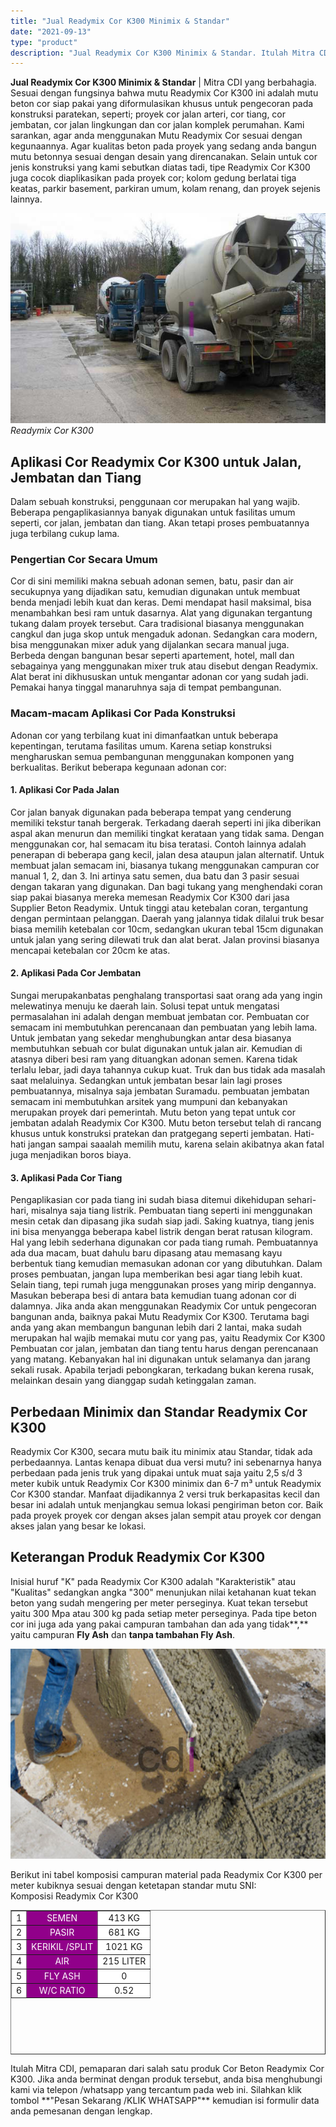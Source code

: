 ```yaml
---
title: "Jual Readymix Cor K300 Minimix & Standar"
date: "2021-09-13"
type: "product"
description: "Jual Readymix Cor K300 Minimix & Standar. Itulah Mitra CDI, pemaparan dari salah satu produk Cor Beton Readymix Cor K300. Jika anda berminat dengan produk te..."
---
```


**Jual Readymix Cor K300 Minimix & Standar** | Mitra CDI yang berbahagia. Sesuai dengan fungsinya bahwa mutu Readymix Cor K300 ini adalah mutu beton cor siap pakai yang diformulasikan khusus untuk pengecoran pada konstruksi paratekan, seperti; proyek cor jalan arteri, cor tiang, cor jembatan, cor jalan lingkungan dan cor jalan komplek perumahan.
Kami sarankan, agar anda menggunakan Mutu Readymix Cor sesuai dengan kegunaannya. Agar kualitas beton pada proyek yang sedang anda bangun mutu betonnya sesuai dengan desain yang direncanakan. Selain untuk cor jenis konstruksi yang kami sebutkan diatas tadi, tipe Readymix Cor K300 juga cocok diaplikasikan pada proyek cor; kolom gedung berlatai tiga keatas, parkir basement, parkiran umum, kolam renang, dan proyek sejenis lainnya.

![Readymix Cor K300](/images/product/beton-readymix-k300.jpg)
*Readymix Cor K300*
## Aplikasi Cor Readymix Cor K300 untuk Jalan, Jembatan dan Tiang
Dalam sebuah konstruksi, penggunaan cor merupakan hal yang wajib. Beberapa pengaplikasiannya banyak digunakan untuk fasilitas umum seperti, cor jalan, jembatan dan tiang. Akan tetapi proses pembuatannya juga terbilang cukup lama.
### Pengertian Cor Secara Umum
Cor di sini memiliki makna sebuah adonan semen, batu, pasir dan air secukupnya yang dijadikan satu, kemudian digunakan untuk membuat benda menjadi lebih kuat dan keras. Demi mendapat hasil maksimal, bisa menambahkan besi ram untuk dasarnya.
Alat yang digunakan tergantung tukang dalam proyek tersebut. Cara tradisional biasanya menggunakan cangkul dan juga skop untuk mengaduk adonan. Sedangkan cara modern, bisa menggunakan mixer aduk yang dijalankan secara manual juga.
Berbeda dengan bangunan besar seperti apartement, hotel, mall dan sebagainya yang menggunakan mixer truk atau disebut dengan Readymix. Alat berat ini dikhususkan untuk mengantar adonan cor yang sudah jadi. Pemakai hanya tinggal manaruhnya saja di tempat pembangunan.
### Macam-macam Aplikasi Cor Pada Konstruksi
Adonan cor yang terbilang kuat ini dimanfaatkan untuk beberapa kepentingan, terutama fasilitas umum. Karena setiap konstruksi mengharuskan semua pembangunan menggunakan komponen yang berkualitas. Berikut beberapa kegunaan adonan cor:
#### 1\. Aplikasi Cor Pada Jalan
Cor jalan banyak digunakan pada beberapa tempat yang cenderung memiliki tekstur tanah bergerak. Terkadang daerah seperti ini jika diberikan aspal akan menurun dan memiliki tingkat kerataan yang tidak sama. Dengan menggunakan cor, hal semacam itu bisa teratasi.
Contoh lainnya adalah penerapan di beberapa gang kecil, jalan desa ataupun jalan alternatif. Untuk membuat jalan semacam ini, biasanya tukang menggunakan campuran cor manual 1, 2, dan 3\. Ini artinya satu semen, dua batu dan 3 pasir sesuai dengan takaran yang digunakan. Dan bagi tukang yang menghendaki coran siap pakai biasanya mereka memesan Readymix Cor K300 dari jasa Supplier Beton Readymix.
Untuk tinggi atau ketebalan coran, tergantung dengan permintaan pelanggan. Daerah yang jalannya tidak dilalui truk besar biasa memilih ketebalan cor 10cm, sedangkan ukuran tebal 15cm digunakan untuk jalan yang sering dilewati truk dan alat berat. Jalan provinsi biasanya mencapai ketebalan cor 20cm ke atas.
#### 2\. Aplikasi Pada Cor Jembatan
Sungai merupakanbatas penghalang transportasi saat orang ada yang ingin melewatinya menuju ke daerah lain. Solusi tepat untuk mengatasi permasalahan ini adalah dengan membuat jembatan cor. Pembuatan cor semacam ini membutuhkan perencanaan dan pembuatan yang lebih lama.
Untuk jembatan yang sekedar menghubungkan antar desa biasanya membutuhkan sebuah cor bulat digunakan untuk jalan air. Kemudian di atasnya diberi besi ram yang dituangkan adonan semen. Karena tidak terlalu lebar, jadi daya tahannya cukup kuat. Truk dan bus tidak ada masalah saat melaluinya.
Sedangkan untuk jembatan besar lain lagi proses pembuatannya, misalnya saja jembatan Suramadu. pembuatan jembatan semacam ini membutuhkan arsitek yang mumpuni dan kebanyakan merupakan proyek dari pemerintah.
Mutu beton yang tepat untuk cor jembatan adalah Readymix Cor K300. Mutu beton tersebut telah di rancang khusus untuk konstruksi pratekan dan pratgegang seperti jembatan. Hati-hati jangan sampai saaalah memilih mutu, karena selain akibatnya akan fatal juga menjadikan boros biaya.
#### 3\. Aplikasi Pada Cor Tiang
Pengaplikasian cor pada tiang ini sudah biasa ditemui dikehidupan sehari-hari, misalnya saja tiang listrik. Pembuatan tiang seperti ini menggunakan mesin cetak dan dipasang jika sudah siap jadi. Saking kuatnya, tiang jenis ini bisa menyangga beberapa kabel listrik dengan berat ratusan kilogram.
Hal yang lebih sederhana digunakan cor pada tiang rumah. Pembuatannya ada dua macam, buat dahulu baru dipasang atau memasang kayu berbentuk tiang kemudian memasukan adonan cor yang dibutuhkan.
Dalam proses pembuatan, jangan lupa memberikan besi agar tiang lebih kuat. Selain tiang, tepi rumah juga menggunakan proses yang mirip dengannya. Masukan beberapa besi di antara bata kemudian tuang adonan cor di dalamnya.
Jika anda akan menggunakan Readymix Cor untuk pengecoran bangunan anda, baiknya pakai Mutu Readymix Cor K300. Terutama bagi anda yang akan membangun bangunan lebih dari 2 lantai, maka sudah merupakan hal wajib memakai mutu cor yang pas, yaitu Readymix Cor K300
Pembuatan cor jalan, jembatan dan tiang tentu harus dengan perencanaan yang matang. Kebanyakan hal ini digunakan untuk selamanya dan jarang sekali rusak. Apabila terjadi pebongkaran, terkadang bukan kerena rusak, melainkan desain yang dianggap sudah ketinggalan zaman.
## Perbedaan Minimix dan Standar Readymix Cor K300
Readymix Cor K300, secara mutu baik itu minimix atau Standar, tidak ada perbedaannya. Lantas kenapa dibuat dua versi mutu? ini sebenarnya hanya perbedaan pada jenis truk yang dipakai untuk muat saja yaitu 2,5 s/d 3 meter kubik untuk Readymix Cor K300 minimix dan 6-7 m³ untuk Readymix Cor K300 standar.
Manfaat dijadikannya 2 versi truk berkapasitas kecil dan besar ini adalah untuk menjangkau semua lokasi pengiriman beton cor. Baik pada proyek proyek cor dengan akses jalan sempit atau proyek cor dengan akses jalan yang besar ke lokasi.
## Keterangan Produk Readymix Cor K300
Inisial huruf "K" pada Readymix Cor K300 adalah "Karakteristik" atau "Kualitas" sedangkan angka "300" menunjukan nilai ketahanan kuat tekan beton yang sudah mengering per meter perseginya. Kuat tekan tersebut yaitu 300 Mpa atau 300 kg pada setiap meter perseginya. Pada tipe beton cor ini juga ada yang pakai campuran tambahan dan ada yang tidak**,** yaitu campuran **Fly Ash** dan **tanpa tambahan Fly Ash**.

![Beton readymix](/images/product/beton-readymix-k-300.jpg)

Berikut ini tabel komposisi campuran material pada Readymix Cor K300 per meter kubiknya sesuai dengan ketetapan standar mutu SNI:
Komposisi Readymix Cor K300
<table style="text-align: center; height: 231px;" border="1" width="100%" cellspacing="0" cellpadding="3"><tbody><tr><td style="text-align: center;" bgcolor="#FFFFFF">1</td><td style="text-align: center;" bgcolor="#91008a"><span style="color: #ffffff;">SEMEN</span></td><td style="text-align: center;" bgcolor="#FFFFFF">413 KG</td></tr><tr><td style="text-align: center;" bgcolor="#FFFFFF">2</td><td style="text-align: center;" bgcolor="#91008a"><span style="color: #ffffff;">PASIR</span></td><td style="text-align: center;" bgcolor="#FFFFFF">681 KG</td></tr><tr><td style="text-align: center;" bgcolor="#FFFFFF">3</td><td style="text-align: center;" bgcolor="#91008a"><span style="color: #ffffff;">KERIKIL /SPLIT</span></td><td style="text-align: center;" bgcolor="#FFFFFF">1021 KG</td></tr><tr><td style="text-align: center;" bgcolor="#FFFFFF">4</td><td style="text-align: center;" bgcolor="#91008a"><span style="color: #ffffff;">AIR</span></td><td style="text-align: center;" bgcolor="#FFFFFF">215 LITER</td></tr><tr><td style="text-align: center;" bgcolor="#FFFFFF">5</td><td style="text-align: center;" bgcolor="#91008a"><span style="color: #ffffff;">FLY ASH</span></td><td style="text-align: center;" bgcolor="#FFFFFF">0</td></tr><tr><td style="text-align: center;" bgcolor="#FFFFFF">6</td><td style="text-align: center;" bgcolor="#91008a"><span style="color: #ffffff;">W/C RATIO</span></td><td style="text-align: center;" bgcolor="#FFFFFF">0.52</td></tr></tbody></table>
Itulah Mitra CDI, pemaparan dari salah satu produk Cor Beton Readymix Cor K300. Jika anda berminat dengan produk tersebut, anda bisa menghubungi kami via telepon /whatsapp yang tercantum pada web ini. Silahkan klik tombol **"Pesan Sekarang /KLIK WHATSAPP"** kemudian isi formulir data anda pemesanan dengan lengkap.
